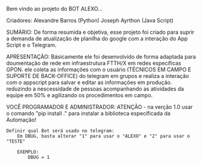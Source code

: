 Bem vindo ao projeto do BOT ALEXO...

Criadores: 
    Alexandre Barros (Python)
    Joseph Ayrthon (Java Script)

SUMÁRIO:
    De forma resumida e objetiva, esse projeto foi criado para suprir a demanda de atualização de planilha do google com a interação do App Script e o Telegram. 

APRESENTAÇÃO:
    Básicamente ele foi desenvolvido de forma adaptada para doumentação de rede em infraestrutura FTTH/X em redes especificas GPON. ele coleta as informações com o usuário (TÉCNICOS EM CAMPO E SUPORTE DE BACK-OFFICE) do telegram em grupos
e realiza a interação com o appscript para salvar e editar as informações em produção. reduzindo a nescessidade de pessoas acompanhando as atividades da equipe em 50% e agilizando os procedimentos em campo.

VOCÊ PROGRAMADOR E ADMINISTRADOR:
    ATENÇÃO - na verção 1.0 usar o comando "pip install ." para instalar a biblioteca especificada da Automação!
    
    Definir qual Bot será usado no telegram:
        Em DBUG, basta alterar "1" para usar o "ALEXO" e "2" para usar o "TESTE"
    
        EXEMPLO:
            DBUG = 1
